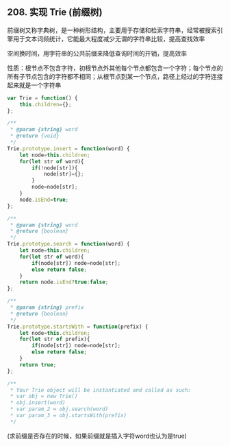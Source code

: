 ## 208. 实现 Trie (前缀树)

前缀树又称字典树，是一种树形结构，主要用于存储和检索字符串，经常被搜索引擎用于文本词频统计，它能最大程度减少无谓的字符串比较，提高查找效率

空间换时间，用字符串的公共前缀来降低查询时间的开销，提高效率

性质：根节点不包含字符，初根节点外其他每个节点都包含一个字符；每个节点的所有子节点包含的字符都不相同；从根节点到某一个节点，路径上经过的字符连接起来就是一个字符串

```javascript
var Trie = function() {
    this.children={};
};

/** 
 * @param {string} word
 * @return {void}
 */
Trie.prototype.insert = function(word) {
    let node=this.children;
    for(let str of word){
        if(!node[str]){
            node[str]={};
        }
        node=node[str];
    }
    node.isEnd=true;
};

/** 
 * @param {string} word
 * @return {boolean}
 */
Trie.prototype.search = function(word) {
    let node=this.children;
    for(let str of word){
        if(node[str]) node=node[str];
        else return false;
    }
    return node.isEnd?true:false;
};

/** 
 * @param {string} prefix
 * @return {boolean}
 */
Trie.prototype.startsWith = function(prefix) {
    let node=this.children;
    for(let str of prefix){
        if(node[str]) node=node[str];
        else return false;
    }
    return true;
};

/**
 * Your Trie object will be instantiated and called as such:
 * var obj = new Trie()
 * obj.insert(word)
 * var param_2 = obj.search(word)
 * var param_3 = obj.startsWith(prefix)
 */
```

(求前缀是否存在的时候，如果前缀就是插入字符word也认为是true)